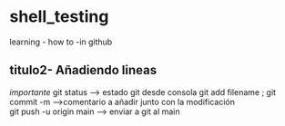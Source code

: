 # shell_testing 
 learning - how to -in github 
 ## titulo2- Añadiendo lineas 
 *importante* 
 git status --> estado git desde consola 
 git add filename ; git commit -m -->comentario a añadir junto con la modificación  
 git push -u origin main --> enviar a git al main 
